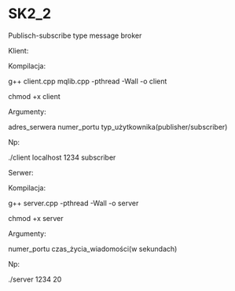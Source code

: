 # SK2_2
Publisch-subscribe type message broker

Klient:

Kompilacja:

g++ client.cpp mqlib.cpp -pthread -Wall -o client

chmod +x client

Argumenty:

adres_serwera numer_portu typ_użytkownika(publisher/subscriber)

Np:

./client localhost 1234 subscriber

Serwer:

Kompilacja:

g++ server.cpp -pthread -Wall -o server

chmod +x server

Argumenty:

numer_portu czas_życia_wiadomości(w sekundach)

Np:

./server 1234 20
